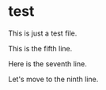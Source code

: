 # test

This is just a test file.

This is the fifth line.

Here is the seventh line.

Let's move to the ninth line.
